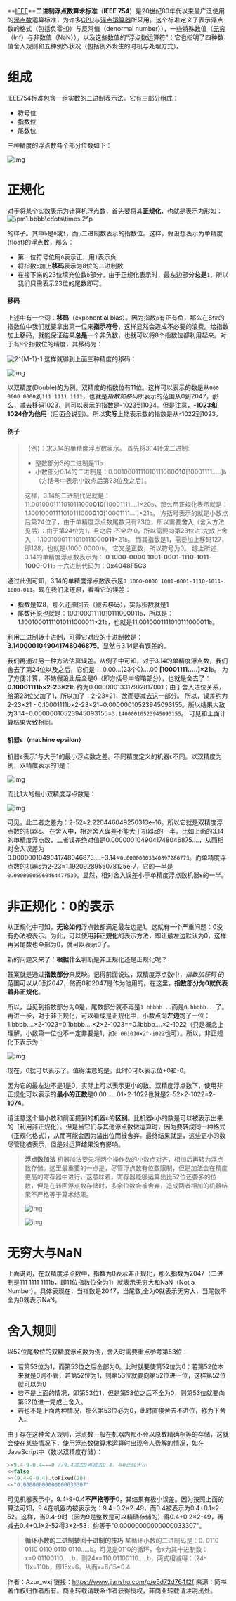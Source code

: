 **[IEEE](https://baike.baidu.com/item/IEEE)****二进制浮点数算术标准**（**IEEE 754**）是20世纪80年代以来最广泛使用的[浮点数](https://baike.baidu.com/item/浮点数)运算标准，为许多[CPU](https://baike.baidu.com/item/CPU)与[浮点运算器](https://baike.baidu.com/item/浮点运算器)所采用。这个标准定义了表示浮点数的格式（包括负零[-0](https://baike.baidu.com/item/-0)）与反常值（denormal number）），一些特殊数值（[无穷](https://baike.baidu.com/item/无穷)（Inf）与非数值（NaN）），以及这些数值的“浮点数运算符”；它也指明了四种数值舍入规则和五种例外状况（包括例外发生的时机与处理方式）。

# 组成

IEEE754标准包含一组实数的二进制表示法。它有三部分组成：

- 符号位
- 指数位
- 尾数位

三种精度的浮点数各个部分位数如下：

![img](https://upload-images.jianshu.io/upload_images/6168671-312e36afb3732d9b.png?imageMogr2/auto-orient/strip|imageView2/2/w/395/format/webp)

# 正规化

对于将某个实数表示为计算机浮点数，首先要将其**正规化**，也就是表示为形如：
![\pm1.bbbb\cdots\times 2^p](https://math.jianshu.com/math?formula=%5Cpm1.bbbb%5Ccdots%5Ctimes%202%5Ep)

的样子。其中`b`是`0`或`1`，而`p`二进制数表示的指数位。这样，假设想表示为单精度(float)的浮点数，那么：

- 第一位符号位用`0`表示正，用`1`表示负
- 将指数`p`加上**移码**表示为8位的二进制数
- 在接下来的23位填充位数`b`部分。由于正规化表示时，最左边部分**总是**`1`，所以我们只需表示23位的尾数即可。

#### 移码

上述中有一个词：**移码**（exponential bias）。因为指数`p`有正有负，那么在8位的指数位中我们就要拿出第一位来**指示符号**，这样显然会造成不必要的浪费。给指数加上移码，就能保证结果**总是**一个非负数，也就可以将8个指数位都利用起来。对于有`M`个指数位的精度，其移码为：

![2^{M-1}-1](https://math.jianshu.com/math?formula=2%5E%7BM-1%7D-1)
 这样就得到上面三种精度的移码：



![img](https:////upload-images.jianshu.io/upload_images/6168671-3c2b392180821b44.png?imageMogr2/auto-orient/strip|imageView2/2/w/596/format/webp)


 以双精度(Double)的为例。双精度的指数位有11位。这样可以表示的数是从`000 0000 0000`到`111 1111 1111`，也就是*指数加移码*所表示的范围从0到2047，那么，减去移码1023，则可以表示的指数是-1023到1024。但是注意，**-1023和1024作为他用**（后面会说到）。所以**实际**上能表示数的指数是从-1022到1023。



#### 例子

> 【例】：求3.14的单精度浮点数表示。
>  首先将3.14转成二进制:
>
> - 整数部分3的二进制是11`b`
> - 小数部分0.14的二进制是：0.0010001111010111000**010**[10001111.....]`b`（方括号中表示小数点后第23位及之后）。
>
> 这样，3.14的二进制代码就是：11.0010001111010111000**010**[10001111....]×20`b`，那么用正规化表示就是：1.10010001111010111000**010**[10001111....]×21`b`。
>  方括号表示的就是小数点后第24位了，由于单精度浮点数尾数只有23位，所以需要**舍入**（舍入方法见后）：由于第24位为1，且之后 *不全为* 0，所以需要向第23位进1完成上舍入：1.10010001111010111000**011**×21`b`。
>  而其指数是1，需要加上移码127，即128，也就是(1000 0000)`b`。
>  它又是正数，所以符号为0。
>  综上所述，3.14的单精度浮点数表示为：
>  **0 1000-0000 1001-0001-1110-1011-1000-011**`b`
>  十六进制代码为：**0x4048F5C3**

通过此例可知，3.14的单精度浮点数表示是`0 1000-0000 1001-0001-1110-1011-1000-011`。现在我们来还原，看看它的误差：

- 指数是128，那么还原回去（减去移码），实际指数就是1
- 尾数还原也就是：10010001111010111000011`b`，所以是：1.10010001111010111000011×21`b`，也就是11.0010001111010111000011`b`。

利用二进制转十进制，可得它对应的十进制数是：**3.1400001049041748046875**。显然与3.14是有误差的。

我们再通过另一种方法估算误差。从例子中可知，对于3.14的单精度浮点数，我们舍去了第24位以及之后，它们是：
 0.00...(23个0)....00 **[10001111.....]×21**`b`。
 为了方便计算，不妨假设此后全是0（即方括号中省略部分），也就是舍去了：
 **0.10001111b×2-23×21**`b`
 约为0.00000013317912817001；由于舍入进位关系，给第23位又加了1，所以加了：2-23×21，故而要减去这一部分。
 所以，误差约为2-23×21 - 0.10001111b×2-23×21=0.00000010523945093155。所以结果大致为3.14+0.00000010523945093155=`3.14000010523945093155`。
 可见和上面计算结果大致相同。

#### 机器ε（machine epsilon）

机器ε表示1与大于1的最小浮点数之差。不同精度定义的机器ε不同。以双精度为例，双精度表示的1是：

![img](https:////upload-images.jianshu.io/upload_images/6168671-f1a58d7d96a0ac6b.png?imageMogr2/auto-orient/strip|imageView2/2/w/903/format/webp)



而比1大的最小双精度浮点数是：



![img](https:////upload-images.jianshu.io/upload_images/6168671-9b34b26cc3f16b0a.png?imageMogr2/auto-orient/strip|imageView2/2/w/912/format/webp)


 可见，此二者之差为：2-52≈2.220446049250313e-16。所以它就是双精度浮点数的机器ε。
 在舍入中，相对舍入误差不能大于机器ε的一半。比如上面的3.14的单精度浮点数，二者误差绝对值是0.0000001049041748046875....，从而相对舍入误差为0.0000001049041748046875....÷3.14≈`0.00000003340897286773`。而单精度浮点数的机器ε为2-23≈1.1920928955078125e-7，它的一半是`0.00000005960464477539`。显然，相对舍入误差小于单精度浮点数机器ε的一半。



# 非正规化：0的表示

从正规化中可知，**无论如何**浮点数都满足最左边是1。这就有一个严重问题：0没有办法被表示。为此，可以使用**非正规化**的表示方法，即让最左边默认为0，这样再另尾数也全部为0，就可以表示0了。

新的问题又来了：**根据什么**判断是非正规化还是正规化呢？

答案就是通过**指数部分**来反映。记得前面说过，双精度浮点数中，*指数加移码* 的范围可以从0到2047，然而0和2047是作为他用的。在这里，**指数部分为0就代表着非正规化**。

所以，当见到指数部分为0是，尾数部分就不再是`1.bbbbb...`而是`0.bbbbb...`了。
 再进一步，对于非正规化，可以看成是正规化中，小数点向**左边**跑了一位：1.bbbb....×2-1023=0.1bbbb....×2×2-1023==0.1bbbb....×2-1022（只是概念上理解，小数第一位也不一定非要是1，如`0.001010×2^-1022`也可）。所以，非正规化下表示为：

![img](https:////upload-images.jianshu.io/upload_images/6168671-c281681929f7a49e.png?imageMogr2/auto-orient/strip|imageView2/2/w/343/format/webp)



现在，0就可以表示了。值得注意的是，此时0可以表示位+0和-0。

因为它的最左边不是1是0，实际上可以表示更小的数。双精度浮点数下，使用非正规化可以表示的**最小的正数**是0.00......01×2-1022也就是2-52×2-1022=**2-1074**。

请注意这个最小数和前面提到的机器ε的**区别**。比机器ε小的数是可以被表示出来的（利用非正规化）。但是当它们与其他浮点数做运算时，因为要转成同一种格式（正规化格式），从而可能会因为溢出位而被舍弃。最终结果就是，这些更小的数尽管能被表示，但是对运算结果没有影响。

> **浮点数加法**
>  机器加法要先将两个操作数的小数点对齐，相加后再转为浮点数存储。这里最重要的一点是，尽管浮点数有位数限制，但是加法会在精度更高的寄存器中进行，这意味着，寄存器能够运算出比52位还要多的位数，但是在转回浮点数存储时，多余位数会被舍弃，造成两者相加的机器结果不严格等于算术结果。
>
> ![img](https:////upload-images.jianshu.io/upload_images/6168671-6ec09a516e053760.png?imageMogr2/auto-orient/strip|imageView2/2/w/1133/format/webp)
>
> ![img](https:////upload-images.jianshu.io/upload_images/6168671-a39fa83930d3c365.png?imageMogr2/auto-orient/strip|imageView2/2/w/1123/format/webp)

# 无穷大与NaN

上面说到，在双精度浮点数中，指数为0表示非正规化，那么指数为2047（二进制是111 1111 1111b，即11位指数位全为1）就表示无穷大和NaN（Not a Number）。具体表现在，当指数是2047，当尾数,全为0就表示无穷大，当尾数不全为0就表示NaN。

# 舍入规则

以52位尾数位的双精度浮点数为例，舍入时需要重点参考第53位：

- 若第53位为1，而第53位之后全部为0。此时就要使第52位为0：若第52位本来就是0则不管，若第52位为1，则第53位就要向第52位进一位，这样第52位就可以为0
- 若不是上面的情况，即第53位1，但是第53位之后不全为0，则第53位就要向第52位进一完成上舍入。
- 若也不是上面两种情况，那么第53位必为0，此时直接舍去不进位，称为下舍入。

由于存在这种舍入规则，浮点数一般在机器内都不会以原数精确相等的存储，这就会使在某些情况下，使用浮点数做算术运算时出现令人费解的情况，如在JavaScript中（数以双精度存储）：



```cpp
>>9.4-9-0.4===0 //9.4减去9再减去0.4，与0比较大小
<<false
>>(9.4-9-0.4).toFixed(20)
<<"0.00000000000000033307"
```

可见机器表示中，9.4-9-0.4**不严格等于**0，其结果有极小误差。因为按照上面的算法可知，9.4在机器内被表示为：9.4+0.2×2-49，而0.4被表示为0.4+0.1×2-52。这样，当9.4-9时（因为9是整数是可以精确存储的）得0.4+0.2×2-49，再减去0.4+0.1×2-52得3×2-53，约等于"0.00000000000000033307"。

> **循环小数的二进制转回十进制的技巧**
>  某循环小数的二进制码是：0. 0110 0110 0110 0110 0110.....b。可见是0110的循环，令x为其十进制数：x=0.01100110.....b，则24x=110,01100110.....b，两式相减得：(24-1)x=110b，即15x=6，从而x=6/15=0.4



作者：Azur_wxj
链接：https://www.jianshu.com/p/e5d72d764f2f
来源：简书
著作权归作者所有。商业转载请联系作者获得授权，非商业转载请注明出处。